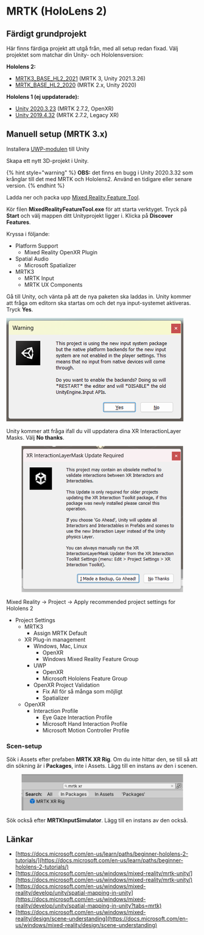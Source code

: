 # MRTK (HoloLens 2)

## Färdigt grundprojekt

Här finns färdiga projekt att utgå från, med all setup redan fixad. Välj projektet som matchar din Unity- och Hololensversion:

**Hololens 2:**

* [MRTK3\_BASE\_HL2\_2021](https://github.com/mikael-bergstrom-ntisthlm/MRTK3\_BASE\_HL2\_2021) (MRTK 3, Unity 2021.3.26)
* [MRTK\_BASE\_HL2\_2020](https://github.com/mikael-bergstrom-ntisthlm/MRTK\_BASE\_HL2\_2020) (MRTK 2.x, Unity 2020)

**Hololens 1 (ej uppdaterade):**

* [Unity 2020.3.23](https://github.com/mikael-bergstrom-ntisthlm/MRTK-base-2020) (MRTK 2.7.2, OpenXR)
* [Unity 2019.4.32](https://github.com/mikael-bergstrom-ntisthlm/MRTK-base-2019) (MRTK 2.7.2, Legacy XR)

## Manuell setup (MRTK 3.x)

Installera [UWP-modulen](../../kompilera-och-distribuera.md#uwp) till Unity

Skapa ett nytt 3D-projekt i Unity.

{% hint style="warning" %}
**OBS:** det finns en bugg i Unity 2020.3.32 som krånglar till det med MRTK och Hololens2. Använd en tidigare eller senare version.
{% endhint %}

Ladda ner och packa upp [Mixed Reality Feature Tool](https://aka.ms/MRFeatureTool).

Kör filen **MixedRealityFeatureTool.exe** för att starta verktyget. Tryck på **Start** och välj mappen ditt Unityprojekt ligger i. Klicka på **Discover Features**.

Kryssa i följande:

* Platform Support
  * Mixed Reality OpenXR Plugin
* Spatial Audio
  * Microsoft Spatializer
* MRTK3
  * MRTK Input
  * MRTK UX Components

Gå till Unity, och vänta på att de nya paketen ska laddas in. Unity kommer att fråga om editorn ska startas om och det nya input-systemet aktiveras. Tryck **Yes**.

![](<../../.gitbook/assets/image (19).png>)

Unity kommer att fråga ifall du vill uppdatera dina XR InteractionLayer Masks. Välj **No thanks**.

<figure><img src="../../.gitbook/assets/image (1) (1).png" alt=""><figcaption></figcaption></figure>

Mixed Reality -> Project -> Apply recommended project settings for Hololens 2

* Project Settings
  * MRTK3
    * Assign MRTK Default
  * XR Plug-in management
    * Windows, Mac, Linux
      * OpenXR
      * Windows Mixed Reality Feature Group
    * UWP
      * OpenXR
      * Microsoft Hololens Feature Group
    * OpenXR Project Validation
      * Fix All för så många som möjligt
      * Spatializer
  * OpenXR
    * Interaction Profile
      * Eye Gaze Interaction Profile&#x20;
      * Microsoft Hand Interaction Profile&#x20;
      * Microsoft Motion Controller Profile

### Scen-setup

Sök i Assets efter prefaben **MRTK XR Rig**. Om du inte hittar den, se till så att din sökning är i **Packages**, inte i Assets. Lägg till en instans av den i scenen.

<figure><img src="../../.gitbook/assets/image (3) (1).png" alt=""><figcaption></figcaption></figure>

Sök också efter **MRTKInputSimulator**. Lägg till en instans av den också.

## Länkar

* [https://docs.microsoft.com/en-us/learn/paths/beginner-hololens-2-tutorials/](https://docs.microsoft.com/en-us/learn/paths/beginner-hololens-2-tutorials/)
* [https://docs.microsoft.com/en-us/windows/mixed-reality/mrtk-unity/](https://docs.microsoft.com/en-us/windows/mixed-reality/mrtk-unity/)
* [https://docs.microsoft.com/en-us/windows/mixed-reality/develop/unity/spatial-mapping-in-unity](https://docs.microsoft.com/en-us/windows/mixed-reality/develop/unity/spatial-mapping-in-unity?tabs=mrtk)
* [https://docs.microsoft.com/en-us/windows/mixed-reality/design/scene-understanding](https://docs.microsoft.com/en-us/windows/mixed-reality/design/scene-understanding)

